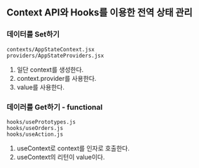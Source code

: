 ## Context API와 Hooks를 이용한 전역 상태 관리

### 데이터를 Set하기

    contexts/AppStateContext.jsx
    providers/AppStateProviders.jsx

1. 일단 context를 생성한다.
1. context.provider를 사용한다.
1. value를 사용한다.

### 데이러를 Get하기 - functional

    hooks/usePrototypes.js
    hooks/useOrders.js
    hooks/useAction.js

1. useContext로 context를 인자로 호출한다.
2. useContext의 리턴이 value이다.
